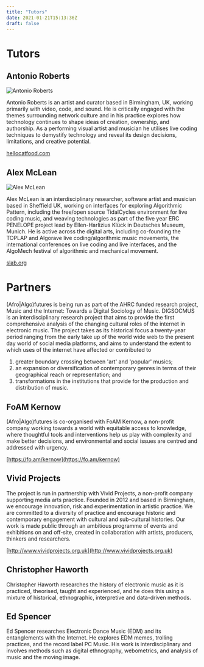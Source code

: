```yaml
---
title: "Tutors"
date: 2021-01-21T15:13:36Z
draft: false
---
```


# Tutors

## Antonio Roberts

![Antonio Roberts](/antonio-roberts.jpg)

Antonio Roberts is an artist and curator based in Birmingham, UK, working primarily with video, code, and sound. He is critically engaged with the themes surrounding network culture and in his practice explores how technology continues to shape ideas of creation, ownership, and authorship. As a performing visual artist and musician he utilises live coding techniques to demystify technology and reveal its design decisions, limitations, and creative potential.

[hellocatfood.com](https://hellocatfood.com)

## Alex McLean

![Alex McLean](/alex-mclean.jpg)

Alex McLean is an interdisciplinary researcher, software artist and musician based in Sheffield UK, working on interfaces for exploring Algorithmic Pattern, including the free/open source TidalCycles environment for live coding music, and weaving technologies as part of the five year ERC PENELOPE project lead by Ellen-Harlizius Klück in Deutsches Museum, Munich. He is active across the digital arts, including co-founding the TOPLAP and Algorave live coding/algorithmic music movements, the international conferences on live coding and live interfaces, and the AlgoMech festival of algorithmic and mechanical movement.

[slab.org](https://slab.org)

# Partners

(Afro|Algo)futures is being run as part of the AHRC funded research project, Music and the Internet: Towards a Digital Sociology of Music. DIGSOCMUS is an interdisciplinary research project that aims to provide the first comprehensive analysis of the changing cultural roles of the internet in electronic music. The project takes as its historical focus a twenty-year period ranging from the early take up of the world wide web to the present day world of social media platforms, and aims to understand the extent to which uses of the internet have affected or contributed to
1. greater boundary crossing between 'art' and 'popular' musics;
2. an expansion or diversification of contemporary genres in terms of their geographical reach or representation; and
3. transformations in the institutions that provide for the production and distribution of music.

## FoAM Kernow


(Afro|Algo)futures is co-organised with FoAM Kernow, a non-profit company working towards a world with equitable access to knowledge, where thoughtful tools and interventions help us play with complexity and make better decisions, and environmental and social issues are centred and addressed with urgency.

[https://fo.am/kernow](https://fo.am/kernow)

## Vivid Projects

The project is run in partnership with Vivid Projects, a non-profit company supporting media arts practice. Founded in 2012 and based in Birmingham, we encourage innovation, risk and experimentation in artistic practice. We are committed to a diversity of practice and encourage historic and contemporary engagement with cultural and sub-cultural histories. Our work is made public through an ambitious programme of events and exhibitions on and off-site, created in collaboration with artists, producers, thinkers and researchers.

[http://www.vividprojects.org.uk](http://www.vividprojects.org.uk)

## Christopher Haworth

Christopher Haworth researches the history of electronic music as it is practiced, theorised, taught and experienced, and he does this using a mixture of historical, ethnographic, interpretive and data-driven methods.

## Ed Spencer

Ed Spencer researches Electronic Dance Music (EDM) and its entanglements with the Internet. He explores EDM memes, trolling practices, and the record label PC Music. His work is interdisciplinary and involves methods such as digital ethnography, webometrics, and analysis of music and the moving image.
